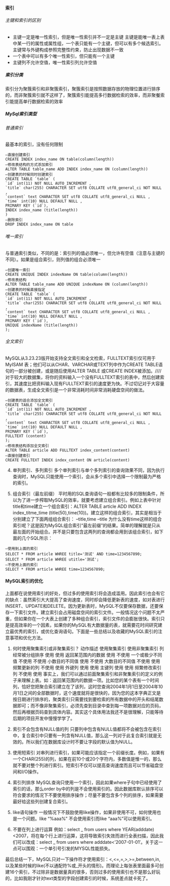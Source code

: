 #### 索引

###### 主键和索引的区别

* 主键一定是唯一性索引，但是唯一性索引并不一定是主键
  主键是能唯一表上表中某一行的属性或属性组，一个表只能有一个主键，但可以有多个候选索引。
  主键常与外键构成参照完整性约束，防止出现数据不一致
* 一个表中可以有多个唯一性索引，但只能有一个主键
* 主键列不允许空值，唯一性索引列允许空值

##### 索引分类

索引分为聚簇索引和非聚簇索引，聚簇索引是按照数据存放的物理位置进行排序的，而非聚簇索引就不这样了，聚簇索引能提高多行数据检索的效率，而非聚餐索引能提高单行数据检索的效率

##### MySql索引类型

###### 普通索引

最基本的索引，没有任何限制

    –直接创建索引
    CREATE INDEX index_name ON table(column(length))
    –修改表结构的方式添加索引
    ALTER TABLE table_name ADD INDEX index_name ON (column(length))
    –创建表的时候同时创建索引
    CREATE TABLE `table` (
    `id` int(11) NOT NULL AUTO_INCREMENT ,
    `title` char(255) CHARACTER SET utf8 COLLATE utf8_general_ci NOT NULL ,
    `content` text CHARACTER SET utf8 COLLATE utf8_general_ci NULL ,
    `time` int(10) NULL DEFAULT NULL ,
    PRIMARY KEY (`id`),
    INDEX index_name (title(length))
    )
    –删除索引
    DROP INDEX index_name ON table

###### 唯一索引

与普通索引类似，不同的是：索引列的值必须唯一，但允许有空值（注意与主键的不同）。如果是组合索引，则列值的组合必须唯一

    –创建唯一索引
    CREATE UNIQUE INDEX indexName ON table(column(length))
    –修改表结构
    ALTER TABLE table_name ADD UNIQUE indexName ON (column(length))
    –创建表的时候直接指定
    CREATE TABLE `table` (
    `id` int(11) NOT NULL AUTO_INCREMENT ,
    `title` char(255) CHARACTER SET utf8 COLLATE utf8_general_ci NOT NULL ,
    `content` text CHARACTER SET utf8 COLLATE utf8_general_ci NULL ,
    `time` int(10) NULL DEFAULT NULL ,
    PRIMARY KEY (`id`),
    UNIQUE indexName (title(length))
    );

###### 全文索引

MySQL从3.23.23版开始支持全文索引和全文检索，FULLTEXT索引仅可用于 MyISAM 表；他们可以从CHAR、VARCHAR或TEXT列中作为CREATE TABLE语句的一部分被创建，或是随后使用ALTER TABLE 或CREATE INDEX被添加。\/\/\/\/对于较大的数据集，将你的资料输入一个没有FULLTEXT索引的表中，然后创建索引，其速度比把资料输入现有FULLTEXT索引的速度更为快。不过切记对于大容量的数据表，生成全文索引是一个非常消耗时间非常消耗硬盘空间的做法。

    –创建表的适合添加全文索引
    CREATE TABLE `table` (
    `id` int(11) NOT NULL AUTO_INCREMENT ,
    `title` char(255) CHARACTER SET utf8 COLLATE utf8_general_ci NOT NULL ,
    `content` text CHARACTER SET utf8 COLLATE utf8_general_ci NULL ,
    `time` int(10) NULL DEFAULT NULL ,
    PRIMARY KEY (`id`),
    FULLTEXT (content)
    );
    –修改表结构添加全文索引
    ALTER TABLE article ADD FULLTEXT index_content(content)
    –直接创建索引
    CREATE FULLTEXT INDEX index_content ON article(content)

4. 单列索引、多列索引
多个单列索引与单个多列索引的查询效果不同，因为执行查询时，MySQL只能使用一个索引，会从多个索引中选择一个限制最为严格的索引。

5. 组合索引（最左前缀）
平时用的SQL查询语句一般都有比较多的限制条件，所以为了进一步榨取MySQL的效率，就要考虑建立组合索引。例如上表中针对title和time建立一个组合索引：ALTER TABLE article ADD INDEX index_titme_time (title(50),time(10))。建立这样的组合索引，其实是相当于分别建立了下面两组组合索引：
–title,time
–title
为什么没有time这样的组合索引呢？这是因为MySQL组合索引“最左前缀”的结果。简单的理解就是只从最左面的开始组合。并不是只要包含这两列的查询都会用到该组合索引，如下面的几个SQL所示：
```
–使用到上面的索引
SELECT * FROM article WHREE title='测试' AND time=1234567890;
SELECT * FROM article WHREE utitle='测试';
–不使用上面的索引
SELECT * FROM article WHREE time=1234567890;
```

#### MySQL索引的优化

上面都在说使用索引的好处，但过多的使用索引将会造成滥用。因此索引也会有它的缺点：虽然索引大大提高了查询速度，同时却会降低更新表的速度，如对表进行INSERT、UPDATE和DELETE。因为更新表时，MySQL不仅要保存数据，还要保存一下索引文件。建立索引会占用磁盘空间的索引文件。一般情况这个问题不太严重，但如果你在一个大表上创建了多种组合索引，索引文件的会膨胀很快。索引只是提高效率的一个因素，如果你的MySQL有大数据量的表，就需要花时间研究建立最优秀的索引，或优化查询语句。下面是一些总结以及收藏的MySQL索引的注意事项和优化方法。

1. 何时使用聚集索引或非聚集索引？
  动作描述    使用聚集索引    使用非聚集索引
  列经常被分组排序    使用    使用
  返回某范围内的数据    使用    不使用
  一个或极少不同值    不使用    不使用
  小数目的不同值    使用    不使用
  大数目的不同值    不使用    使用
  频繁更新的列    不使用    使用
  外键列    使用    使用
  主键列    使用    使用
  频繁修改索引列    不使用    使用
  事实上，我们可以通过前面聚集索引和非聚集索引的定义的例子来理解上表。如：返回某范围内的数据一项。比如您的某个表有一个时间列，恰好您把聚合索引建立在了该列，这时您查询2004年1月1日至2004年10月1日之间的全部数据时，这个速度就将是很快的，因为您的这本字典正文是按日期进行排序的，聚类索引只需要找到要检索的所有数据中的开头和结尾数据即可；而不像非聚集索引，必须先查到目录中查到每一项数据对应的页码，然后再根据页码查到具体内容。其实这个具体用法我还不是很理解，只能等待后期的项目开发中慢慢学学了。

2. 索引不会包含有NULL值的列
  只要列中包含有NULL值都将不会被包含在索引中，复合索引中只要有一列含有NULL值，那么这一列对于此复合索引就是无效的。所以我们在数据库设计时不要让字段的默认值为NULL。

3. 使用短索引
  对串列进行索引，如果可能应该指定一个前缀长度。例如，如果有一个CHAR\(255\)的列，如果在前10个或20个字符内，多数值是惟一的，那么就不要对整个列进行索引。短索引不仅可以提高查询速度而且可以节省磁盘空间和I\/O操作。

4. 索引列排序
  MySQL查询只使用一个索引，因此如果where子句中已经使用了索引的话，那么order by中的列是不会使用索引的。因此数据库默认排序可以符合要求的情况下不要使用排序操作；尽量不要包含多个列的排序，如果需要最好给这些列创建复合索引。

5. like语句操作
  一般情况下不鼓励使用like操作，如果非使用不可，如何使用也是一个问题。like “%aaa%” 不会使用索引而like “aaa%”可以使用索引。

6. 不要在列上进行运算
  例如：select _ from users where YEAR\(adddate\)&lt;2007，将在每个行上进行运算，这将导致索引失效而进行全表扫描，因此我们可以改成：select _ from users where adddate&lt;’2007-01-01′。关于这一点可以围观：一个单引号引发的MYSQL性能损失。


最后总结一下，MySQL只对一下操作符才使用索引：&lt;,&lt;=,=,&gt;,&gt;=,between,in,以及某些时候的like\(不以通配符%或\_开头的情形\)。而理论上每张表里面最多可创建16个索引，不过除非是数据量真的很多，否则过多的使用索引也不是那么好玩的，比如我刚才针对text类型的字段创建索引的时候，系统差点就卡死了。

